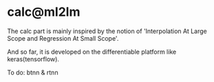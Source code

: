 # calc@ml2lm

The calc part is mainly inspired by the notion of 'Interpolation At Large Scope and Regression At Small Scope'. 

And so far, it is developed on the differentiable platform like keras(tensorflow).

To do: btnn & rtnn
